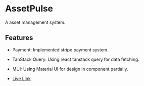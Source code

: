 # AssetPulse 
A asset management system.

## Features
- Payment: Implemented stripe payment system.
- TanStack Query: Using react tanstack query for data fetching.
- MUI: Using Material UI for design in component partially.


- [Live Link](https://assetpulse-511ac.web.app/)
